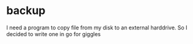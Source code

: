 # backup
I need a program to copy file from my disk to an external harddrive. So I decided to write one in go for giggles
